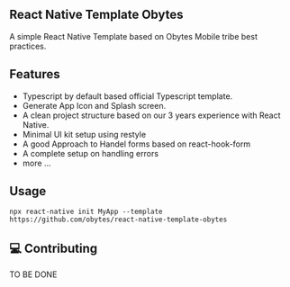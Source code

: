## React Native Template Obytes

A simple React Native Template based on Obytes Mobile tribe best practices.

## Features

- Typescript by default based official Typescript template.
- Generate App Icon and Splash screen.
- A clean project structure based on our 3 years experience with React Native.
- Minimal UI kit setup using restyle
- A good Approach to Handel forms based on react-hook-form
- A complete setup on handling errors
- more ...

## Usage

```
npx react-native init MyApp --template https://github.com/obytes/react-native-template-obytes
```

## 💻 Contributing

TO BE DONE
